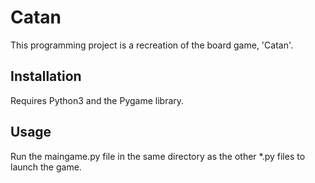 # Catan
This programming project is a recreation of the board game, 'Catan'.

## Installation
Requires Python3 and the Pygame library.

## Usage
Run the maingame.py file in the same directory as the other \*.py files to launch the game.
